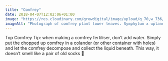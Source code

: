 ```yaml
---
title: "Comfrey"
date: 2018-04-07T12:02:06+01:00
image: "https://res.cloudinary.com/growdigital/image/upload/q_70,w_736/v1544107911/comfrey-40398318455.jpg"
imageAlt: "Photograph of comfrey plant lower leaves. Symphytum x uplandicum 'Bocking 14', photo by Finchj on Wikimedia Commons"
---
```


Top Comfrey Tip: when making a comfrey fertiliser, don’t add water. Simply put the chopped up comfrey in a colander (or other container with holes) and let the comfrey decompose and collect the liquid beneath. This way, it doesn’t smell like a pair of old socks 🧦
